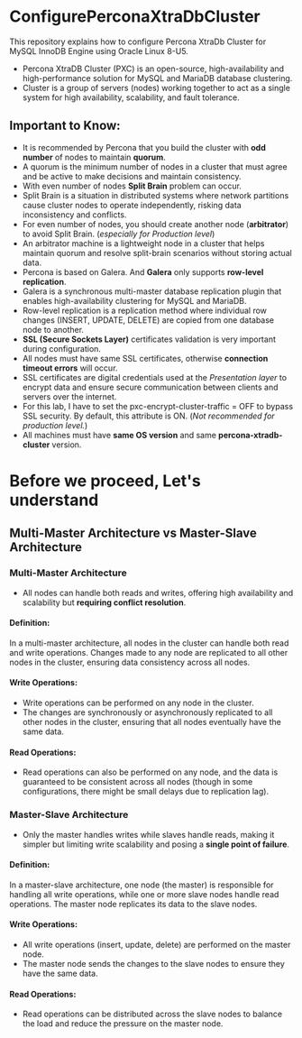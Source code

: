 # ConfigurePerconaXtraDbCluster
This repository explains how to configure Percona XtraDb Cluster for MySQL InnoDB Engine using Oracle Linux 8-U5.

- Percona XtraDB Cluster (PXC) is an open-source, high-availability and high-performance solution for MySQL and MariaDB database clustering.
- Cluster is a group of servers (nodes) working together to act as a single system for high availability, scalability, and fault tolerance. 

## Important to Know:
- It is recommended by Percona that you build the cluster with **odd number** of nodes to maintain **quorum**.
- A quorum is the minimum number of nodes in a cluster that must agree and be active to make decisions and maintain consistency.
- With even number of nodes **Split Brain** problem can occur.
- Split Brain is a situation in distributed systems where network partitions cause cluster nodes to operate independently, risking data inconsistency and conflicts.
- For even number of nodes, you should create another node (**arbitrator**) to avoid Split Brain. (_especially for Production level_)
- An arbitrator machine is a lightweight node in a cluster that helps maintain quorum and resolve split-brain scenarios without storing actual data.
- Percona is based on Galera. And **Galera** only supports **row-level replication**.
- Galera is a synchronous multi-master database replication plugin that enables high-availability clustering for MySQL and MariaDB.
- Row-level replication is a replication method where individual row changes (INSERT, UPDATE, DELETE) are copied from one database node to another.
- **SSL (Secure Sockets Layer)** certificates validation is very important during configuration.
- All nodes must have same SSL certificates, otherwise **connection timeout errors** will occur.
- SSL certificates are digital credentials used at the _Presentation layer_ to encrypt data and ensure secure communication between clients and servers over the internet.
- For this lab, I have to set the pxc-encrypt-cluster-traffic = OFF to bypass SSL security. By default, this attribute is ON. (_Not recommended for production level._)
- All machines must have **same OS version** and same **percona-xtradb-cluster** version.

# Before we proceed, Let's understand

## Multi-Master Architecture vs Master-Slave Architecture
### Multi-Master Architecture
- All nodes can handle both reads and writes, offering high availability and scalability but **requiring conflict resolution**.
#### Definition: 
In a multi-master architecture, all nodes in the cluster can handle both read and write operations. Changes made to any node are replicated to all other nodes in the cluster, ensuring data consistency across all nodes.
#### Write Operations:
- Write operations can be performed on any node in the cluster.
- The changes are synchronously or asynchronously replicated to all other nodes in the cluster, ensuring that all nodes eventually have the same data.
#### Read Operations:
- Read operations can also be performed on any node, and the data is guaranteed to be consistent across all nodes (though in some configurations, there might be small delays due to replication lag).

### Master-Slave Architecture
- Only the master handles writes while slaves handle reads, making it simpler but limiting write scalability and posing a **single point of failure**.
#### Definition: 
In a master-slave architecture, one node (the master) is responsible for handling all write operations, while one or more slave nodes handle read operations. The master node replicates its data to the slave nodes.
#### Write Operations:
- All write operations (insert, update, delete) are performed on the master node.
- The master node sends the changes to the slave nodes to ensure they have the same data.
#### Read Operations:
- Read operations can be distributed across the slave nodes to balance the load and reduce the pressure on the master node.



